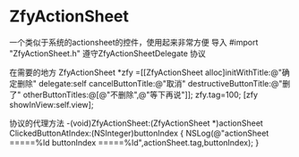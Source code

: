 # ZfyActionSheet

一个类似于系统的actionsheet的控件，使用起来非常方便
导入 #import "ZfyActionSheet.h"
遵守ZfyActionSheetDelegate 协议

在需要的地方
    ZfyActionSheet *zfy =[[ZfyActionSheet alloc]initWithTitle:@"确定删除" delegate:self cancelButtonTitle:@"取消" destructiveButtonTitle:@"删了" otherButtonTitles:@[@"不删除",@"等下再说"]];
    zfy.tag=100;
    [zfy showInView:self.view];




协议的代理方法
-(void)ZfyActionSheet:(ZfyActionSheet *)actionSheet ClickedButtonAtIndex:(NSInteger)buttonIndex
{
    NSLog(@"actionSheet =====%ld  buttonIndex =====%ld",actionSheet.tag,buttonIndex);
}
